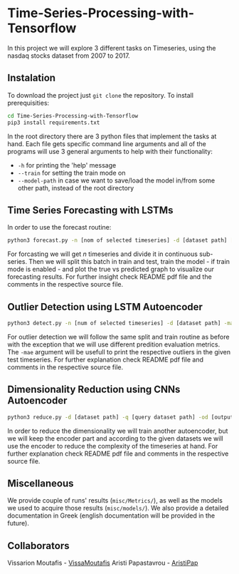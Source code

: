 # Time-Series-Processing-with-Tensorflow

In this project we will explore 3 different tasks on Timeseries, using the nasdaq stocks dataset from 2007 to 2017.

## Instalation
To download the project just `git clone` the repository.
To install prerequisities:
```bash
cd Time-Series-Processing-with-Tensorflow
pip3 install requirements.txt
```

In the root directory there are 3 python files that implement the tasks at hand. Each file gets specific command line arguments and all of the programs will use 3 general arguments to help with their functionality:
- `-h` for printing the 'help' message
- `--train` for setting the train mode on
- `--model-path` in case we want to save/load the model in/from some other path, instead of the root directory

## Time Series Forecasting with LSTMs
In order to use the forecast routine:
```bash
python3 forecast.py -n [nom of selected timeseries] -d [dataset path] [--train] [--model-path] [-h]
```
For forcasting we will get $n$ timeseries and divide it in continuous sub-series. Then we will split this batch in train and test, train the model - if train mode is enabled - and plot the true vs predicted graph to visualize our forecasting results. For further insight check README pdf file and the comments in the respective source file.

## Outlier Detection using LSTM Autoencoder
```bash
python3 detect.py -n [num of selected timeseries] -d [dataset path] -mae [MAE threshold] [--train] [--model-path] [-h]
```
For outlier detection we will follow the same split and train routine as before with the exception that we will use different predition evaluation metrics. The `-mae` argument will be usefull to print the respective outliers in the given test timeseries. For further explanation check README pdf file and comments in the respective source file.

## Dimensionality Reduction using CNNs Autoencoder
```bash
python3 reduce.py -d [dataset path] -q [query dataset path] -od [output datset path] -oq [output query path] [--train] [--model-path] [-h]
```
In order to reduce the dimensionality we will train another autoencoder, but we will keep the encoder part and according to the given datasets we will use the encoder to reduce the complexity of the timeseries at hand. For further explanation check README pdf file and comments in the respective source file.

## Miscellaneous
We provide couple of runs' results (`misc/Metrics/`), as well as the models we used to acquire those results (`misc/models/`). We also provide a detailed documentation in Greek (english documentation will be provided in the future).

## Collaborators
Vissarion Moutafis - [VissaMoutafis](https://github.com/VissaMoutafis)
Aristi Papastavrou - [AristiPap](https://github.com/AristiPap)
